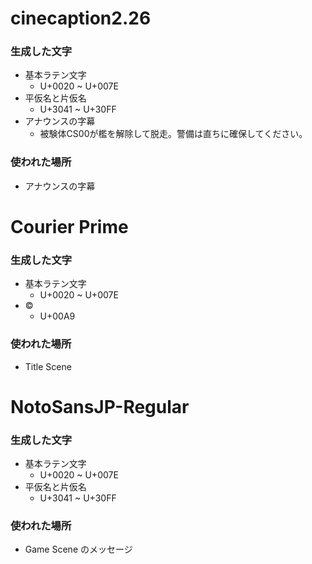 # cinecaption2.26

### 生成した文字

* 基本ラテン文字
	* U+0020 ~ U+007E
* 平仮名と片仮名
	* U+3041 ~ U+30FF
* アナウンスの字幕
	* 被験体CS00が檻を解除して脱走。警備は直ちに確保してください。

### 使われた場所

* アナウンスの字幕

# Courier Prime

### 生成した文字

* 基本ラテン文字
	* U+0020 ~ U+007E
* ©
	* U+00A9

### 使われた場所

* Title Scene

# NotoSansJP-Regular

### 生成した文字

* 基本ラテン文字
	* U+0020 ~ U+007E
* 平仮名と片仮名
	* U+3041 ~ U+30FF

### 使われた場所

* Game Scene のメッセージ